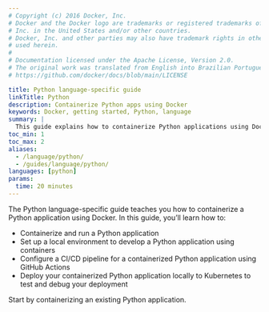 ```yaml
---
# Copyright (c) 2016 Docker, Inc.
# Docker and the Docker logo are trademarks or registered trademarks of Docker,
# Inc. in the United States and/or other countries.
# Docker, Inc. and other parties may also have trademark rights in other terms
# used herein.
#
# Documentation licensed under the Apache License, Version 2.0.
# The original work was translated from English into Brazilian Portuguese.
# https://github.com/docker/docs/blob/main/LICENSE

title: Python language-specific guide
linkTitle: Python
description: Containerize Python apps using Docker
keywords: Docker, getting started, Python, language
summary: |
  This guide explains how to containerize Python applications using Docker.
toc_min: 1
toc_max: 2
aliases:
  - /language/python/
  - /guides/language/python/
languages: [python]
params:
  time: 20 minutes
---
```

The Python language-specific guide teaches you how to containerize a Python application using Docker. In this guide, you’ll learn how to:

- Containerize and run a Python application
- Set up a local environment to develop a Python application using containers
- Configure a CI/CD pipeline for a containerized Python application using GitHub Actions
- Deploy your containerized Python application locally to Kubernetes to test and debug your deployment

Start by containerizing an existing Python application.
